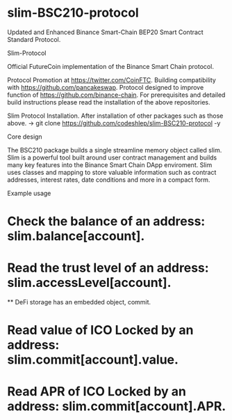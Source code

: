 # slim-BSC210-protocol
Updated and Enhanced Binance Smart-Chain BEP20 Smart Contract Standard Protocol.

Slim-Protocol

Official FutureCoin implementation of the Binance Smart Chain protocol.

Protocol Promotion at https://twitter.com/CoinFTC.
Building compatibility with https://github.com/pancakeswap.
Protocol designed to improve function of https://github.com/binance-chain.
For prerequisites and detailed build instructions please read the installation of the above repositories.

Slim Protocol Installation.
After installation of other packages such as those above.
-> git clone https://github.com/codeshlep/slim-BSC210-protocol -y

Core design

  The BSC210 package builds a single streamline memory object called slim. Slim is a powerful tool built around user contract management and builds many key features into the Binance Smart Chain DApp enviroment. Slim uses classes and mapping to store valuable information such as contract addresses, interest rates, date conditions and more in a compact form.
  
Example usage
   
  # Check the balance of an address: slim.balance[account].

  # Read the trust level of an address: slim.accessLevel[account].
    
  ** DeFi storage has an embedded object, commit.
   
  # Read value of ICO Locked by an address: slim.commit[account].value.

  # Read APR of ICO Locked by an address: slim.commit[account].APR.
